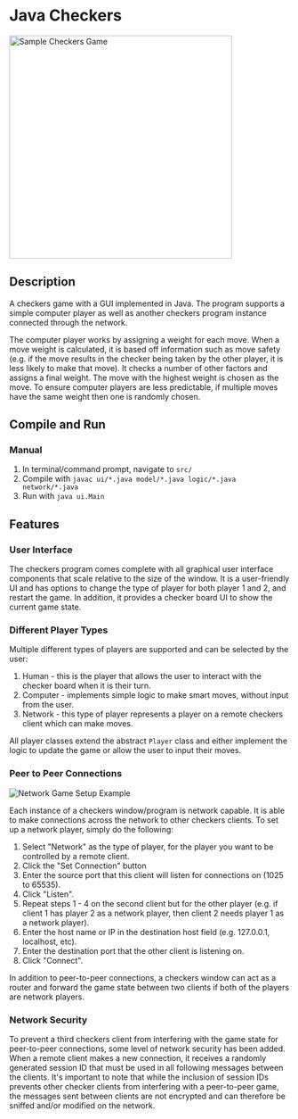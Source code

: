 # Java Checkers
<img src="images/sample-game.png" alt="Sample Checkers Game" width="400">

## Description
A checkers game with a GUI implemented in Java. The program supports a simple computer player as well as another checkers program instance connected through the network.

The computer player works by assigning a weight for each move. When a move weight is calculated, it is based off information such as move safety (e.g. if the move results in the checker being taken by the other player, it is less likely to make that move). It checks a number of other factors and assigns a final weight. The move with the highest weight is chosen as the move. To ensure computer players are less predictable, if multiple moves have the same weight then one is randomly chosen.

## Compile and Run
### Manual
1. In terminal/command prompt, navigate to `src/`
1. Compile with `javac ui/*.java model/*.java logic/*.java network/*.java`
1. Run with `java ui.Main`

## Features
### User Interface
The checkers program comes complete with all graphical user interface components that scale relative to the size of the window. It is a user-friendly UI and has options to change the type of player for both player 1 and 2, and restart the game. In addition, it provides a checker board UI to show the current game state.

### Different Player Types
Multiple different types of players are supported and can be selected by the user:
1. Human - this is the player that allows the user to interact with the checker board when it is their turn.
1. Computer - implements simple logic to make smart moves, without input from the user.
1. Network - this type of player represents a player on a remote checkers client which can make moves.

All player classes extend the abstract `Player` class and either implement the logic to update the game or allow the user to input their moves.

### Peer to Peer Connections
![Network Game Setup Example](images/multiplayer-game.png)

Each instance of a checkers window/program is network capable. It is able to make connections across the network to other checkers clients. To set up a network player, simply do the following:
1. Select "Network" as the type of player, for the player you want to be controlled by a remote client.
1. Click the "Set Connection" button
1. Enter the source port that this client will listen for connections on (1025 to 65535).
1. Click "Listen".
1. Repeat steps 1 - 4 on the second client but for the other player (e.g. if client 1 has player 2 as a network player, then client 2 needs player 1 as a network player).
1. Enter the host name or IP in the destination host field (e.g. 127.0.0.1, localhost, etc).
1. Enter the destination port that the other client is listening on.
1. Click "Connect".

In addition to peer-to-peer connections, a checkers window can act as a router and forward the game state between two clients if both of the players are network players.

### Network Security
To prevent a third checkers client from interfering with the game state for peer-to-peer connections, some level of network security has been added. When a remote client makes a new connection, it receives a randomly generated session ID that must be used in all following messages between the clients. It's important to note that while the inclusion of session IDs prevents other checker clients from interfering with a peer-to-peer game, the messages sent between clients are not encrypted and can therefore be sniffed and/or modified on the network.
